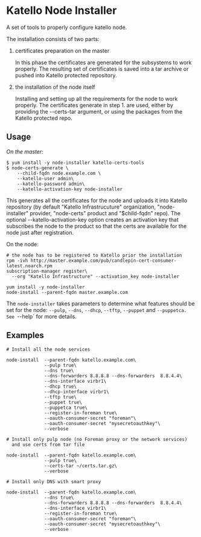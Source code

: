 Katello Node Installer
=======================

A set of tools to properly configure katello node.

The installation consists of two parts:

1. certificates preparation on the master

   In this phase the certificates are generated for the subsystems to
   work properly. The resulting set of certificates is saved into a
   tar archive or pushed into Katello protected repository.

2. the installation of the node itself

   Installing and setting up all the requirements for the node to work
   properly. The certificates generate in step 1. are used, either by
   providing the --certs-tar argument, or using the packages from the
   Katello protected repo.

Usage
-----

*On the master:*

```
$ yum install -y node-installer katello-certs-tools
$ node-certs-generate \
    --child-fqdn node.example.com \
    --katello-user admin\
    --katello-password admin\
    --katello-activation-key node-installer
```

This generates all the certificates for the node and uploads it into
Katello repository (by default "Katello Infrastrucuture" organization,
"node-installer" provider, "node-certs" product and "$child-fqdn"
repo). The optional --katello-activation-key option creates an
activation key that subscribes the node to the product so that the
certs are available for the node just after registration.

On the node:

```
# the node has to be registered to Katello prior the installation
rpm -ivh http://master.example.com/pub/candlepin-cert-consumer-latest.noarch.rpm
subscription-manager register\
  --org "Katello Infrastructure" --activation_key node-installer

yum install -y node-installer
node-install --parent-fqdn master.example.com
```

The `node-installer` takes parameters to determine what features should
be set for the node: `--pulp`, `--dns`, `--dhcp`, `--tftp`, `--puppet`
and `--puppetca. See `--help` for more details.

Examples
--------

```
# Install all the node services

node-install  --parent-fqdn katello.example.com\
              --pulp true\
              --dns true\
              --dns-forwarders 8.8.8.8 --dns-forwarders  8.8.4.4\
              --dns-interface virbr1\
              --dhcp true\
              --dhcp-interface virbr1\
              --tftp true\
              --puppet true\
              --puppetca true\
              --register-in-foreman true\
              --oauth-consumer-secret "foreman"\
              --oauth-consumer-secret "mysecretoauthkey"\
              --verbose

# Install only pulp node (no Foreman proxy or the network services)
  and use certs from tar file

node-install  --parent-fqdn katello.example.com\
              --pulp true\
              --certs-tar ~/certs.tar.gz\
              --verbose

# Install only DNS with smart proxy

node-install  --parent-fqdn katello.example.com\
              --dns true\
              --dns-forwarders 8.8.8.8 --dns-forwarders  8.8.4.4\
              --dns-interface virbr1\
              --register-in-foreman true\
              --oauth-consumer-secret "foreman"\
              --oauth-consumer-secret "mysecretoauthkey"\
              --verbose

```
